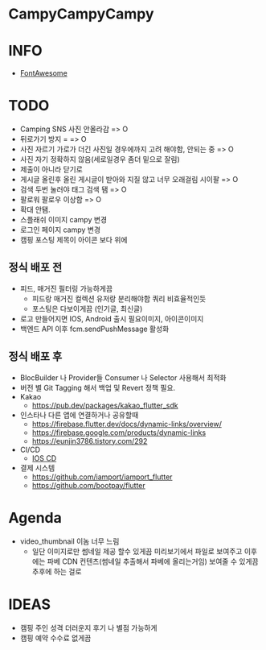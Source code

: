 # CampyCampyCampy


# INFO
* [FontAwesome](https://fontawesome.com/v5.15/icons?d=gallery&p=2)

# TODO
* Camping SNS 사진 안올라감 => O
* 뒤로가기 방지 = => O
* 사진 자르기 가로가 더긴 사진일 경우에까지 고려 해야함, 안되는 중 => O
* 사진 자기 정확하지 않음(세로일경우 좀더 밑으로 잘림)
* 제출이 아니라 닫기로
* 게시글 올린후 올린 게시글이 받아와 지질 않고 너무 오래걸림 시이팔 => O
* 검색 두번 눌러야 태그 검색 됌 => O
* 팔로워 팔로우 이상함 => O
* 확대 안됌.
* 스플래쉬 이미지 campy 변경
* 로그인 페이지 campy 변경
* 캠핑 포스팅 제목이 아이콘 보다 위에



## 정식 배포 전
* 피드, 매거진 필터링 가능하게끔
  * 피드랑 매거진 컬렉션 유저랑 분리해야함 쿼리 비효율적인듯
  * 포스팅은 다보이게끔 (인기글, 최신글)
* 로고 만들어지면 IOS, Android 출시 필요이미지, 아이콘이미지
* 백엔드 API 이후 fcm.sendPushMessage 활성화
## 정식 배포 후
* BlocBuilder 나 Provider들 Consumer 나 Selector 사용해서 최적화
* 버전 별 Git Tagging 해서 백업 및 Revert 정책 필요.
* Kakao
  * https://pub.dev/packages/kakao_flutter_sdk
* 인스타나 다른 앱에 연결하거나 공유할때
  * https://firebase.flutter.dev/docs/dynamic-links/overview/
  * https://firebase.google.com/products/dynamic-links
  * https://eunjin3786.tistory.com/292
* CI/CD
  * [IOS CD](https://docs.github.com/en/actions/deployment/deploying-xcode-applications/installing-an-apple-certificate-on-macos-runners-for-xcode-development)
* 결제 시스템
  * https://github.com/iamport/iamport_flutter
  * https://github.com/bootpay/flutter


# Agenda
* video_thumbnail 이놈 너무 느림
  * 일단 이미지로만 썸네일 제공 할수 있게끔 미리보기에서 파일로 보여주고 이후에는 파베 CDN 컨텐츠(썸네일 추출해서 파베에 올리는거임) 보여줄 수 있게끔  추후에 하는 걸로


# IDEAS
* 캠핑 주인 성격 더러운지 후기 나 별점 가능하게
* 캠핑 예약 수수료 없게끔